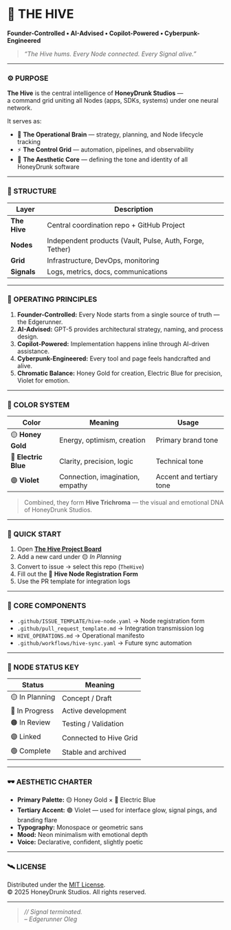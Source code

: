 # 🐝 THE HIVE  
**Founder-Controlled • AI-Advised • Copilot-Powered • Cyberpunk-Engineered**

> *“The Hive hums. Every Node connected. Every Signal alive.”*

---

### ⚙️ PURPOSE
**The Hive** is the central intelligence of **HoneyDrunk Studios** —  
a command grid uniting all Nodes (apps, SDKs, systems) under one neural network.

It serves as:
- 🧠 **The Operational Brain** — strategy, planning, and Node lifecycle tracking  
- ⚡ **The Control Grid** — automation, pipelines, and observability  
- 🎨 **The Aesthetic Core** — defining the tone and identity of all HoneyDrunk software  

---

### 🧩 STRUCTURE

| Layer | Description |
|--------|-------------|
| **The Hive** | Central coordination repo + GitHub Project |
| **Nodes** | Independent products (Vault, Pulse, Auth, Forge, Tether) |
| **Grid** | Infrastructure, DevOps, monitoring |
| **Signals** | Logs, metrics, docs, communications |

---

### 🪪 OPERATING PRINCIPLES

1. **Founder-Controlled:** Every Node starts from a single source of truth — the Edgerunner.  
2. **AI-Advised:** GPT-5 provides architectural strategy, naming, and process design.  
3. **Copilot-Powered:** Implementation happens inline through AI-driven assistance.  
4. **Cyberpunk-Engineered:** Every tool and page feels handcrafted and alive.  
5. **Chromatic Balance:** Honey Gold for creation, Electric Blue for precision, Violet for emotion.

---

### 🎨 COLOR SYSTEM

| Color | Meaning | Usage |
|--------|----------|--------|
| 🟡 **Honey Gold** | Energy, optimism, creation | Primary brand tone |
| 🔵 **Electric Blue** | Clarity, precision, logic | Technical tone |
| 🟣 **Violet** | Connection, imagination, empathy | Accent and tertiary tone |

> Combined, they form **Hive Trichroma** — the visual and emotional DNA of HoneyDrunk Studios.

---

### 🧾 QUICK START
1. Open [**The Hive Project Board**](../../projects)  
2. Add a new card under 🟡 *In Planning*  
3. Convert to issue → select this repo (`TheHive`)  
4. Fill out the 🧩 **Hive Node Registration Form**  
5. Use the PR template for integration logs  

---

### 🧱 CORE COMPONENTS
- `.github/ISSUE_TEMPLATE/hive-node.yaml` → Node registration form  
- `.github/pull_request_template.md` → Integration transmission log  
- `HIVE_OPERATIONS.md` → Operational manifesto  
- `.github/workflows/hive-sync.yaml` → Future sync automation  

---

### 🧬 NODE STATUS KEY

| Status | Meaning |
|--------|----------|
| 🟡 In Planning | Concept / Draft |
| 🔵 In Progress | Active development |
| 🟠 In Review | Testing / Validation |
| 🟣 Linked | Connected to Hive Grid |
| 🟢 Complete | Stable and archived |

---

### 🕶️ AESTHETIC CHARTER
- **Primary Palette:** 🟡 Honey Gold × 🔵 Electric Blue  
- **Tertiary Accent:** 🟣 Violet — used for interface glow, signal pings, and branding flare  
- **Typography:** Monospace or geometric sans  
- **Mood:** Neon minimalism with emotional depth  
- **Voice:** Declarative, confident, slightly poetic  

---

### 🛰️ LICENSE
Distributed under the [MIT License](LICENSE).  
© 2025 HoneyDrunk Studios. All rights reserved.

---

> *// Signal terminated.*  
> *– Edgerunner Oleg*
